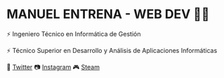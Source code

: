 # MANUEL ENTRENA - WEB DEV 👨‍💻

⚡ Ingeniero Técnico en Informática de Gestión  

⚡ Técnico Superior en Desarrollo y Análisis de Aplicaciones Informáticas

🐤 [Twitter](https://twitter.com/Manuel_Entrena) 📷 [Instagram](https://www.instagram.com/manuel_entrena) 🎮 [Steam](https://steamcommunity.com/id/faydum/)
